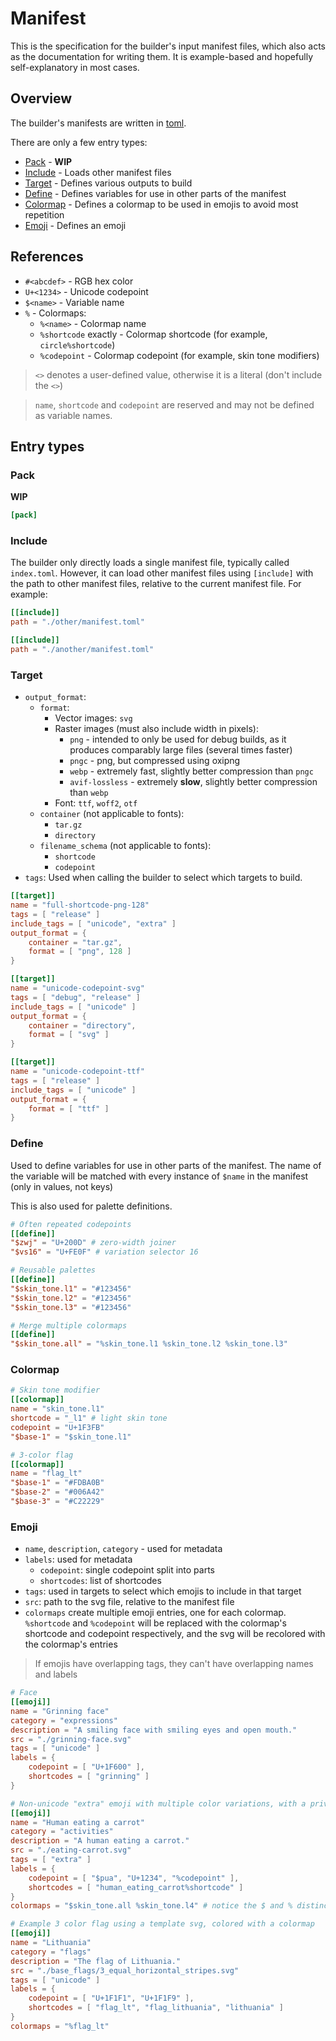 # Manifest
This is the specification for the builder's input manifest files, which also acts as the documentation for writing them. It is example-based and hopefully self-explanatory in most cases.

## Overview
The builder's manifests are written in [toml](https://toml.io).

There are only a few entry types:
- [Pack](#pack) - **WIP**
- [Include](#include) - Loads other manifest files
- [Target](#target) - Defines various outputs to build
- [Define](#define) - Defines variables for use in other parts of the manifest
- [Colormap](#colormap) - Defines a colormap to be used in emojis to avoid most repetition
- [Emoji](#emoji) - Defines an emoji

## References
- `#<abcdef>` - RGB hex color
- `U+<1234>` - Unicode codepoint
- `$<name>` - Variable name
- `%` - Colormaps:
    - `%<name>` - Colormap name
    - `%shortcode` exactly - Colormap shortcode (for example, `circle%shortcode`)
    - `%codepoint` - Colormap codepoint (for example, skin tone modifiers)

> `<>` denotes a user-defined value, otherwise it is a literal (don't include the `<>`)

> `name`, `shortcode` and `codepoint` are reserved and may not be defined as variable names.

## Entry types
### Pack
**WIP**

```toml
[pack]
```
### Include
The builder only directly loads a single manifest file, typically called `index.toml`. However, it can load other manifest files using `[include]` with the path to other manifest files, relative to the current manifest file. For example:

```toml
[[include]]
path = "./other/manifest.toml"

[[include]]
path = "./another/manifest.toml"
```

### Target
- `output_format`:
    - `format`:
        - Vector images: `svg`
        - Raster images (must also include width in pixels):
            - `png` - intended to only be used for debug builds, as it produces comparably large files (several times faster)
            - `pngc` - png, but compressed using oxipng
            - `webp` - extremely fast, slightly better compression than `pngc`
            - `avif-lossless` - extremely **slow**, slightly better compression than `webp`
        - Font: `ttf`, `woff2`, `otf`
    - `container` (not applicable to fonts):
        - `tar.gz`
        - `directory`
    - `filename_schema` (not applicable to fonts):
        - `shortcode`
        - `codepoint`
- `tags`: Used when calling the builder to select which targets to build.

```toml
[[target]]
name = "full-shortcode-png-128"
tags = [ "release" ]
include_tags = [ "unicode", "extra" ]
output_format = {
    container = "tar.gz",
    format = [ "png", 128 ]
}

[[target]]
name = "unicode-codepoint-svg"
tags = [ "debug", "release" ]
include_tags = [ "unicode" ]
output_format = {
    container = "directory",
    format = [ "svg" ]
}

[[target]]
name = "unicode-codepoint-ttf"
tags = [ "release" ]
include_tags = [ "unicode" ]
output_format = {
    format = [ "ttf" ]
}
```

### Define
Used to define variables for use in other parts of the manifest. The name of the variable will be matched with every instance of `$name` in the manifest (only in values, not keys)

This is also used for palette definitions.

```toml
# Often repeated codepoints
[[define]]
"$zwj" = "U+200D" # zero-width joiner
"$vs16" = "U+FE0F" # variation selector 16

# Reusable palettes
[[define]]
"$skin_tone.l1" = "#123456"
"$skin_tone.l2" = "#123456"
"$skin_tone.l3" = "#123456"

# Merge multiple colormaps
[[define]]
"$skin_tone.all" = "%skin_tone.l1 %skin_tone.l2 %skin_tone.l3"
```

### Colormap
```toml
# Skin tone modifier
[[colormap]]
name = "skin_tone.l1"
shortcode = "_l1" # light skin tone
codepoint = "U+1F3FB"
"$base-1" = "$skin_tone.l1"

# 3-color flag
[[colormap]]
name = "flag_lt"
"$base-1" = "#FDBA0B"
"$base-2" = "#006A42"
"$base-3" = "#C22229"
```

### Emoji
- `name`, `description`, `category` - used for metadata
- `labels`: used for metadata
    - `codepoint`: single codepoint split into parts
    - `shortcodes`: list of shortcodes
- `tags`: used in targets to select which emojis to include in that target
- `src`: path to the svg file, relative to the manifest file
- `colormaps` create multiple emoji entries, one for each colormap. `%shortcode` and `%codepoint` will be replaced with the colormap's shortcode and codepoint respectively, and the svg will be recolored with the colormap's entries

> If emojis have overlapping tags, they can't have overlapping names and labels

```toml
# Face
[[emoji]]
name = "Grinning face"
category = "expressions"
description = "A smiling face with smiling eyes and open mouth."
src = "./grinning-face.svg"
tags = [ "unicode" ]
labels = {
    codepoint = [ "U+1F600" ],
    shortcodes = [ "grinning" ]
}

# Non-unicode "extra" emoji with multiple color variations, with a private use area codepoint
[[emoji]]
name = "Human eating a carrot"
category = "activities"
description = "A human eating a carrot."
src = "./eating-carrot.svg"
tags = [ "extra" ]
labels = {
    codepoint = [ "$pua", "U+1234", "%codepoint" ],
    shortcodes = [ "human_eating_carrot%shortcode" ]
}
colormaps = "$skin_tone.all %skin_tone.l4" # notice the $ and % distinction

# Example 3 color flag using a template svg, colored with a colormap
[[emoji]]
name = "Lithuania"
category = "flags"
description = "The flag of Lithuania."
src = "./base_flags/3_equal_horizontal_stripes.svg"
tags = [ "unicode" ]
labels = {
    codepoint = [ "U+1F1F1", "U+1F1F9" ],
    shortcodes = [ "flag_lt", "flag_lithuania", "lithuania" ]
}
colormaps = "%flag_lt"
```
